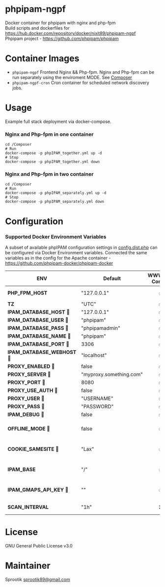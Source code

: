 # phpipam-ngpf
Docker container for phpipam with nginx and php-fpm  
Build scripts and dockerfiles for https://hub.docker.com/repository/docker/nixit89/phpipam-ngpf  
Phpipam project - https://github.com/phpipam/phpipam


# Container Images
- `phpipam-ngpf` Frontend Nginx && Php-fpm. Nginx and Php-fpm can be run separately using the enviroment MODE. See [Composer](Composer/phpIPAM_separately.yml)
- `phpipam-ngpf-cron` Cron container for scheduled network discovery jobs.

# Usage
Example full stack deployment via docker-compose.

### Nginx and Php-fpm in one container

    cd /Composer
    # Run
    docker-compose -p phpIPAM_together.yml up -d
    # Stop
    docker-compose -p phpIPAM_together.yml down

### Nginx and Php-fpm in two container

    cd /Composer
    # Run
    docker-compose -p phpIPAM_separately.yml up -d
    # Stop
    docker-compose -p phpIPAM_separately.yml down

# Configuration

### Supported Docker Environment Variables

A subset of available phpIPAM configuration settings in [config.dist.php](https://github.com/phpipam/phpipam/blob/master/config.dist.php) can be configured via Docker Environment variables. Connected the same variables as in the config for the Apache container - https://github.com/phpipam-docker/phpipam-docker

| ENV                          | Default                 | WWW/CRON Container | Description                                                                                     |
|------------------------------|-------------------------|:------------------:|-------------------------------------------------------------------------------------------------|
| **PHP_FPM_HOST**             | "127.0.0.1"             |        ✅ ❌       | Name/address php-fpm server for nginx config
| **TZ**                       | "UTC"                   |        ✅ ✅       | Time Zone (e.g "Asia/Vladivostok")                                                                 |
| **IPAM_DATABASE_HOST** 📂    | "127.0.0.1"             |        ✅ ✅       | MySQL database host                                                                             |
| **IPAM_DATABASE_USER** 📂    | "phpipam"               |        ✅ ✅       | MySQL database user                                                                             |
| **IPAM_DATABASE_PASS** 📂    | "phpipamadmin"          |        ✅ ✅       | MySQL database password                                                                         |
| **IPAM_DATABASE_NAME** 📂    | "phpipam"               |        ✅ ✅       | MySQL database name                                                                             |
| **IPAM_DATABASE_PORT** 📂    | 3306                    |        ✅ ✅       | MySQL database port                                                                             |
| **IPAM_DATABASE_WEBHOST** 📂 | "localhost"             |        ✅ ✅       | MySQL allowed hosts                                                                             |
| **PROXY_ENABLED** 📂         | false                   |        ✅ ✅       | Use proxy                                                                                       |
| **PROXY_SERVER** 📂          | "myproxy.something.com" |        ✅ ✅       | Proxy server                                                                                    |
| **PROXY_PORT** 📂            | 8080                    |        ✅ ✅       | Proxy port                                                                                      |
| **PROXY_USE_AUTH** 📂        | false                   |        ✅ ✅       | Proxy authentication                                                                            |
| **PROXY_USER** 📂            | "USERNAME"              |        ✅ ✅       | Proxy username                                                                                  |
| **PROXY_PASS** 📂            | "PASSWORD"              |        ✅ ✅       | Proxy password                                                                                  |
| **IPAM_DEBUG** 📂            | false                   |        ✅ ✅       | Enable php/application debugging                                                                |
| **OFFLINE_MODE** 📂          | false                   |        ✅ ❌       | Disable server-side Internet requests, avoid timeouts with restricted Internet access (v1.5.0+) |
| **COOKIE_SAMESITE** 📂       | "Lax"                   |        ✅ ❌       | Cookie security policy = None,Lax,Strict. "None" requires HTTPS. (v1.4.5+)                      |
| **IPAM_BASE**                | "/"                     |        ✅ ❌       | For proxy/load-balancers. Path to access phpipam in site URL, http:/url/BASE/                   |
| **IPAM_GMAPS_API_KEY** 📂    | ""                      |        ✅ ❌       | Google Maps and Geocode API Key. (Removed in v1.5.0, replaced by OpenStreetMap)                 |
| **SCAN_INTERVAL**            | "1h"                    |        ❌ ✅       | Network discovery job interval = 5m,10m,15m,30m,1h,2h,4h,6h,12h                                 |


# License  
GNU General Public License v3.0

# Maintainer
Sprootik <sprootik89@gmail.com>
